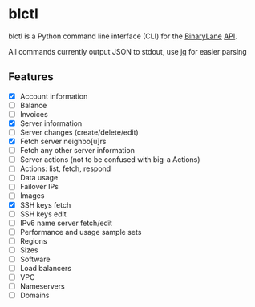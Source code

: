 blctl
=====

blctl is a Python command line interface (CLI) for the [BinaryLane](https://www.binarylane.com.au/) [API](https://api.binarylane.com.au/reference/).

All commands currently output JSON to stdout, use [jq](https://stedolan.github.io/jq/) for easier parsing

Features
--------

 - [x] Account information
 - [ ] Balance
 - [ ] Invoices
 - [x] Server information
 - [ ] Server changes (create/delete/edit)
 - [x] Fetch server neighbo[u]rs
 - [ ] Fetch any other server information
 - [ ] Server actions (not to be confused with big-a Actions)
 - [ ] Actions: list, fetch, respond
 - [ ] Data usage
 - [ ] Failover IPs
 - [ ] Images
 - [x] SSH keys fetch
 - [ ] SSH keys edit
 - [ ] IPv6 name server fetch/edit
 - [ ] Performance and usage sample sets
 - [ ] Regions
 - [ ] Sizes
 - [ ] Software
 - [ ] Load balancers
 - [ ] VPC
 - [ ] Nameservers
 - [ ] Domains
